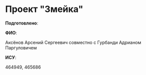 # Проект "Змейка"

__Подготовлено__:

**ФИО**:

Аксёнов Арсений Сергеевич совместно с Гурбанди Адрианом Паргуловичем

**ИСУ**:

464949, 465686
